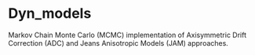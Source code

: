 # Dyn_models
Markov Chain Monte Carlo (MCMC) implementation of Axisymmetric Drift Correction (ADC) and Jeans Anisotropic Models (JAM) approaches.
